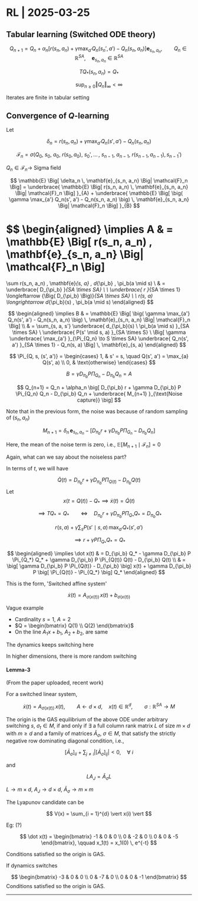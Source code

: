 # RL | 2025-03-25

## Tabular learning (Switched ODE theory)

$$
Q_{n+1}= Q_n + \alpha_n \Big[ r(s_n, a_n) + \gamma \max_{a'} Q_n(s_n', a') - Q_n(s_n, a_n) \Big] \mathbf{e}_{s_n, a_n}, \qquad Q_n \in \mathbb{R}^{SA}, \quad \mathbf{e}_{s_n, a_n} \in \mathbb{R}^{SA}
$$

$$
T Q_*(s_n, a_n) = Q_*
$$

$$
\sup_{n \geq 0} {\Vert Q_n \Vert}_{\infty} < \infty
$$

Iterates are finite in tabular setting

## Convergence of $Q$-learning

Let

$$
\delta_n = r(s_n, a_n) + \gamma \max_{a'} Q_n(s', a') - Q_n(s_n, a_n)
$$

$$
\mathcal{F}_n = \sigma \big( Q_0, \ s_0, \ a_0, \ r(s_0, a_0), \ s_0', \, \dots \, , \ s_{n-1}, \ a_{n-1}, \ r(s_{n-1}, a_{n-1}), s_{n-1}' \big)
$$

$Q_n \in \mathcal{F}_n \to$ Sigma field

$$
\mathbb{E} \Big[ \delta_n \, \mathbf{e}_{s_n, a_n} \Big| \mathcal{F}_n \Big] = \underbrace{ \mathbb{E} \Big[ r(s_n, a_n) \, \mathbf{e}_{s_n, a_n} \Big| \mathcal{F}_n \Big] }_{A} + \underbrace{ \mathbb{E} \Big[ \big( \gamma \max_{a'} Q_n(s', a') - Q_n(s_n, a_n) \big) \, \mathbf{e}_{s_n, a_n} \Big| \mathcal{F}_n \Big] }_{B}
$$

$$
\begin{aligned}
\implies
A
& =
\mathbb{E} \Big[ r(s_n, a_n) \, \mathbf{e}_{s_n, a_n} \Big| \mathcal{F}_n \Big]
=
\sum r(s_n, a_n) \, \mathbf{e}_{s, a} \, d_{\pi_b} \, \pi_b(a \mid s)
\\ & =
\underbrace{ D_{\pi_b} }_{SA \times SA} \ \ \underbrace{ r }_{SA \times 1} \longleftarrow {\Big( D_{\pi_b} \Big)}_{SA \times SA} \ \ r(s, a) \longrightarrow d_{\pi_b}(s) \, \pi_b(a \mid s)
\end{aligned}
$$

$$
\begin{aligned}
\implies B
& =
\mathbb{E} \Big[ \big( \gamma \max_{a'} Q_n(s', a') - Q_n(s_n, a_n) \big) \, \mathbf{e}_{s_n, a_n} \Big| \mathcal{F}_n \Big]
\\ & =
\sum_{s, a, s'} \underbrace{ d_{\pi_b}(s) \ \pi_b(a \mid s) }_{SA \times SA} \ \underbrace{ P(s' \mid s, a) }_{SA \times S} \ \Big[ \gamma \underbrace{ \max_{a'} }_{\Pi_{Q_n} \to S \times SA} \underbrace{ Q_n(s', a') }_{SA \times 1} - Q_n(s, a) \Big] \, \mathbf{e}_{s, a}
\end{aligned}
$$

$$
\Pi_{Q, s, (s', a')} =
\begin{cases}
1, & s' = s, \quad Q(s', a') = \max_{a} Q(s', a) \\
0, & \text{otherwise}
\end{cases}
$$

$$
B = \gamma D_{\pi_b} P \Pi_{Q_n} - D_{\pi_b} Q_n = A
$$

$$
Q_{n+1} = Q_n + \alpha_n \big[ D_{\pi_b} r + \gamma D_{\pi_b} P \Pi_{Q_n} Q_n - D_{\pi_b} Q_n + \underbrace{ M_{n+1} }_{\text{Noise capture}} \big]
$$

Note that in the previous form, the noise was because of random sampling of $(s_n, a_n)$

$$
M_{n+1} = \delta_n \, \mathbf{e}_{s_n, a_n} - \big[ D_{\pi_b} r + \gamma D_{\pi_b} P \Pi_{Q_n} - D_{\pi_b} Q_n \big]
$$

Here, the mean of the noise term is zero, i.e., $\mathbb{E} \big[ M_{n+1} \mid \mathcal{F}_n \big] = 0$

Again, what can we say about the noiseless part?

In terms of $t$, we will have

$$
\dot Q(t) = D_{\pi_b} r + \gamma D_{\pi_b} P \Pi_{Q(t)} - D_{\pi_b} Q(t)
$$
Let
$$
x(t = Q(t)) - Q_* \implies \dot x(t) = \dot Q(t)
$$

$$
\implies
T Q_* = Q_* \qquad \iff \quad D_{\pi_b} r + \gamma D_{\pi_b} P \Pi_{Q_*} Q_* = D_{\pi_b} Q_*
$$

$$
r(s, a) + \gamma \sum_{s} P(s' \mid s, a) \, \max_{a'} Q_*(s', a')
$$

$$
\implies r + \gamma P \Pi_{Q_*} Q_* = Q_*
$$

$$
\begin{aligned}
\implies \dot x(t)
& =
D_{\pi_b} Q_* - \gamma D_{\pi_b} P \Pi_{Q_*} Q_* + \gamma D_{\pi_b} P \Pi_{Q(t)} Q(t) - D_{\pi_b} Q(t)
\\ & =
\big[ \gamma D_{\pi_b} P \Pi_{Q(t)} - D_{\pi_b} \big] x(t) + \gamma D_{\pi_b} P \big[ \Pi_{Q(t)} - \Pi_{Q_*} \big] Q_*
\end{aligned}
$$

This is the form, 'Switched affine system'

$$
\dot x(t) = A_{\sigma(x(t))} \, x(t) + b_{\sigma(x(t))}
$$

Vague example

- Cardinality $s = 1, \ A = 2$
- $Q = \begin{bmatrix} Q(1) \\ Q(2) \end{bmatrix}$
- On the line $A_1 x + b_1, \ A_2 + b_2$, are same

The dynamics keeps switching here

In higher dimensions, there is more random switching

#### Lemma-3

(From the paper uploaded, recent work)

For a switched linear system,

$$
\dot x(t) = A_{\sigma(x(t))} \, x(t), \qquad A \leftarrow d \times d, \quad x(t) \in \mathbb{R}^d, \qquad \sigma: \mathbb{R}^{SA} \to M
$$

The origin is the GAS equilibrium of the above ODE under arbitrary switching $s, \ \sigma_t \in M$, if and only if $\exists$ a full column rank matrix $L$ of size $m \times d$ with $m \geq d$ and a family of matrices $\bar A_{\sigma}, \ \sigma \in M$, that satisfy the strictly negative row dominating diagonal condition, i.e.,

$$
{[\bar A_\sigma]}_{ii} + \sum_{j \neq i} \vert {[\bar A_\sigma]}_{ij} \vert < 0, \quad \forall \ i
$$

and

$$
L A_J = \bar A_\sigma L
$$

$L \to m \times d, \ A_J \to d \times d, \ \bar A_\sigma \to m \times m$

The Lyapunov candidate can be

$$
V(x) = \sum_{i = 1}^{d} \vert x(i) \vert
$$

Eg: (?)

$$
\dot x(t) = \begin{bmatrix} -1 & 0 & 0 \\ 0 & -2 & 0 \\ 0 & 0 & -5 \end{bmatrix}, \qquad x_1(t) = x_1(0) \, e^{-t}
$$

Conditions satisfied so the origin is GAS.

If dynamics switches

$$
\begin{bmatrix} -3 & 0 & 0 \\ 0 & -7 & 0 \\ 0 & 0 & -1 \end{bmatrix}
$$
Conditions satisfied so the origin is GAS.

---

